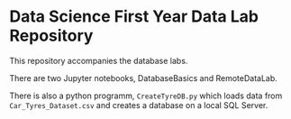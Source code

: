 # Data Science First Year Data Lab Repository

This repository accompanies the database labs.

There are two Jupyter notebooks, DatabaseBasics and RemoteDataLab.

There is also a python programm, `CreateTyreDB.py` which loads data from `Car_Tyres_Dataset.csv` and creates a database on a local SQL Server.


